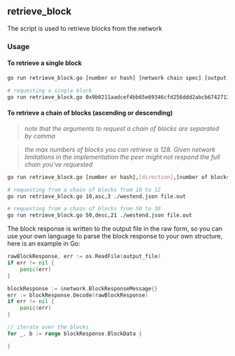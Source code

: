 ## retrieve_block

The script is used to retrieve blocks from the network

### Usage

#### To retrieve a single block

```sh
go run retrieve_block.go [number or hash] [network chain spec] [output file]

# requesting a single block
go run retrieve_block.go 0x9b0211aadcef4bb65e69346cfd256ddd2abcb674271326b08f0975dac7c17bc7 ./westend.json file.out
```

#### To retrieve a chain of blocks (ascending or descending)

> _note that the arguments to request a chain of blocks are separated by comma_

> _the max numbers of blocks you can retrieve is 128. Given network limitations in the implementation the peer might not respond the full chain you've requested_

```sh
go run retrieve_block.go [number or hash],[direction],[number of blocks] [network chain spec] [output file]

# requesting from a chain of blocks from 10 to 12
go run retrieve_block.go 10,asc,3 ./westend.json file.out

# requesting from a chain of blocks from 50 to 30
go run retrieve_block.go 50,desc,21 ./westend.json file.out
```

The block response is written to the output file in the raw form, so you can use your own language to parse the block response to your own structure, here is an example in Go:

```go
rawBlockResponse, err := os.ReadFile(output_file)
if err != nil {
    panic(err)
}

blockResponse := &network.BlockResponseMessage{}
err := blockResponse.Decode(rawBlockResponse)
if err != nil {
    panic(err)
}

// iterate over the blocks
for _, b := range blockResponse.BlockData {

}
```

